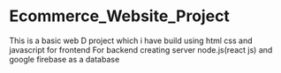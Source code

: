 # Ecommerce_Website_Project
This is a basic web D project which i have build using html css and javascript for frontend
For backend creating server node.js(react js) and google firebase as a database
